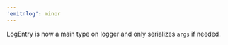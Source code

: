 ```yaml
---
'emitnlog': minor
---
```


LogEntry is now a main type on logger and only serializes `args` if needed.
